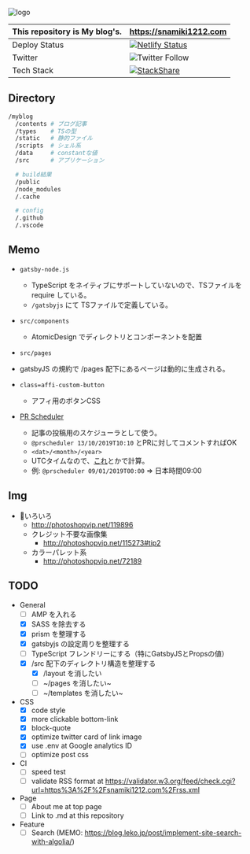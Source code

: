 ![logo](https://user-images.githubusercontent.com/26793088/71515007-85c29d80-28e4-11ea-970c-7c0d8f2093bd.png)


This repository is My blog's. | https://snamiki1212.com 
--|--
Deploy Status | [![Netlify Status](https://api.netlify.com/api/v1/badges/fce06c01-d793-4026-8a48-ef4946156434/deploy-status)](https://app.netlify.com/sites/snamiki1212/deploys)
Twitter | ![Twitter Follow](https://img.shields.io/twitter/follow/snamiki1212?style=social)
Tech Stack | [![StackShare](http://img.shields.io/badge/tech-stack-0690fa.svg?style=flat)](https://stackshare.io/snamiki1212/lunash)

## Directory

```sh
/myblog
  /contents # ブログ記事
  /types    # TSの型
  /static   # 静的ファイル
  /scripts  # シェル系
  /data     # constantな値
  /src      # アプリケーション

  # build結果
  /public
  /node_modules
  /.cache

  # config
  /.github
  /.vscode
```
## Memo

- `gatsby-node.js`
  - TypeScript をネイティブにサポートしていないので、TSファイルをrequire している。
  - `/gatsbyjs` にて TSファイルで定義している。

- `src/components`
  - AtomicDesign でディレクトリとコンポーネントを配置

-  `src/pages`
  - gatsbyJS の規約で /pages 配下にあるページは動的に生成される。

- `class=affi-custom-button`
  - アフィ用のボタンCSS

- [PR Scheduler](https://www.prscheduler.com/docs)
  - 記事の投稿用のスケジューラとして使う。
  - `@prscheduler 13/10/2019T10:10` とPRに対してコメントすればOK
  - `<dat>/<month>/<year>`
  - UTCタイムなので、[これ](http://www.timebie.com/timezone/universaljapan.php)とかで計算。
  - 例: `@prscheduler 09/01/2019T00:00` ⇒ 日本時間09:00

## Img

- いろいろ
  - http://photoshopvip.net/119896
  - クレジット不要な画像集
    - http://photoshopvip.net/115273#tip2
  - カラーパレット系
    - http://photoshopvip.net/72189

## TODO

- General
  - [ ] AMP を入れる
  - [x] SASS を除去する
  - [x] prism を整理する
  - [x] gatsbyjs の設定周りを整理する
  - [ ] TypeScript フレンドリーにする（特にGatsbyJSとPropsの値）
  - [x] /src 配下のディレクトリ構造を整理する
    - [x] /layout を消したい
    - [ ] ~/pages を消したい~
    - [ ] ~/templates を消したい~
- CSS
  - [x] code style
  - [x] more clickable bottom-link
  - [x] block-quote
  - [x] optimize twitter card of link image
  - [x] use .env at Google analytics ID
  - [ ] optimize post css
- CI
  - [ ] speed test
  - [ ] validate RSS format at https://validator.w3.org/feed/check.cgi?url=https%3A%2F%2Fsnamiki1212.com%2Frss.xml
- Page
  - [ ] About me at top page
  - [ ] Link to .md at this repository
- Feature
  - [ ] Search (MEMO: https://blog.leko.jp/post/implement-site-search-with-algolia/)
